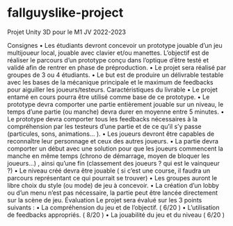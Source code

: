 # fallguyslike-project

Projet Unity 3D pour le M1 JV 2022-2023

Consignes
• Les étudiants devront concevoir un prototype jouable d’un jeu multijoueur local, jouable avec clavier et/ou manettes. L’objectif est de réaliser le parcours d’un prototype conçu dans l’optique d’être testé et validé afin de rentrer en phase de préproduction.
• Le projet sera réalisé par groupes de 3 ou 4 étudiants.
• Le but est de produire un délivrable testable avec les bases de la mécanique principale et le maximum de feedbacks pour aiguiller les joueurs/testeurs.
Caractéristiques du livrable
• Le projet entamé en cours pourra être utilisé comme base de ce prototype.
• Le prototype devra comporter une partie entièrement jouable sur un niveau, le temps d’une partie (ou manche) devra durer en moyenne entre 5 minutes.
• Le prototype devra comporter tous les feedbacks nécessaires à la compréhension par les testeurs d’une partie et de ce qu’il s’y passe (particules, sons, animations... ).
• Les joueurs devront être capables de reconnaître leur personnage et ceux des autres joueurs.
• La partie devra comporter un début avec une solution pour que les joueurs commencent la manche en même temps (chrono de démarrage, moyen de bloquer les joueurs...) , ainsi qu’une fin (classement des joueurs ? qui est le vainqueur ?)
• Le niveau créé devra être jouable ( si c’est une course, il faudra un parcours représentant ce qui pourrait se trouver)
• Les groupes auront le libre choix du style (ou mode) de jeu à concevoir.
• La création d’un lobby ou d’un menu n’est pas nécessaire, la partie peut être lancée directement sur la scène de jeu.
Évaluation
Le projet sera évalué sur les 3 points suivants :
• La compréhension du jeu et de l’objectif. ( 6/20 )
• L’utilisation de feedbacks appropriés. ( 8/20 )
• La jouabilité du jeu et du niveau ( 6/20 )
